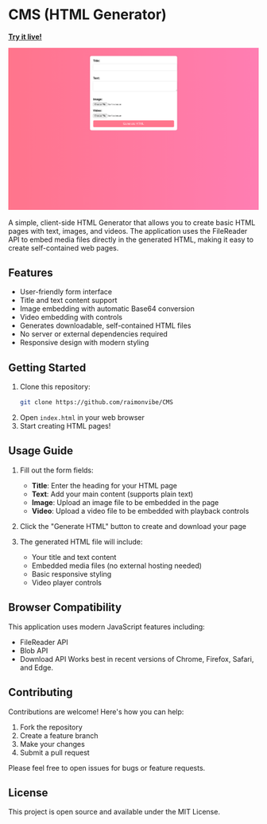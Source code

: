 # CMS (HTML Generator)

**[Try it live!](https://raimonvibe.github.io/CMS/)**

![HTML Generator Demo](assets/images/demo-screenshot.png)

A simple, client-side HTML Generator that allows you to create basic HTML pages with text, images, and videos. The application uses the FileReader API to embed media files directly in the generated HTML, making it easy to create self-contained web pages.

## Features
- User-friendly form interface
- Title and text content support
- Image embedding with automatic Base64 conversion
- Video embedding with controls
- Generates downloadable, self-contained HTML files
- No server or external dependencies required
- Responsive design with modern styling

## Getting Started

1. Clone this repository:
   ```bash
   git clone https://github.com/raimonvibe/CMS
   ```
2. Open `index.html` in your web browser
3. Start creating HTML pages!

## Usage Guide

1. Fill out the form fields:
   - **Title**: Enter the heading for your HTML page
   - **Text**: Add your main content (supports plain text)
   - **Image**: Upload an image file to be embedded in the page
   - **Video**: Upload a video file to be embedded with playback controls

2. Click the "Generate HTML" button to create and download your page
3. The generated HTML file will include:
   - Your title and text content
   - Embedded media files (no external hosting needed)
   - Basic responsive styling
   - Video player controls

## Browser Compatibility
This application uses modern JavaScript features including:
- FileReader API
- Blob API
- Download API
Works best in recent versions of Chrome, Firefox, Safari, and Edge.

## Contributing
Contributions are welcome! Here's how you can help:

1. Fork the repository
2. Create a feature branch
3. Make your changes
4. Submit a pull request

Please feel free to open issues for bugs or feature requests.

## License
This project is open source and available under the MIT License.
